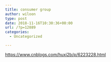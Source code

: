 ```yaml
---
title: consumer group
author: wiloon
type: post
date: 2018-11-16T10:30:36+00:00
url: /?p=12889
categories:
  - Uncategorized

---
```

https://www.cnblogs.com/huxi2b/p/6223228.html